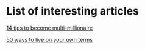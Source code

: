# List of interesting articles

[14 tips to become multi-millionaire](https://medium.com/the-mission/want-to-become-a-multi-millionaire-then-do-these-14-things-immediately-18065dc492a1)

[50 ways to live on your own terms](https://medium.com/@benjaminhardy/50-ways-happier-healthier-and-more-successful-people-live-on-their-own-terms-9ce6110da845)
